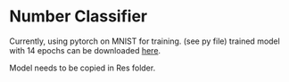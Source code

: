 # Number Classifier
Currently, using pytorch on MNIST for training. (see py file)
trained model with 14 epochs can be downloaded [here](https://1drv.ms/u/s!At9W9NjQgHzTguNYlQa5hrbx_YzSSA?e=nnxSzr).

Model needs to be copied in Res folder.